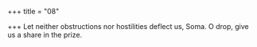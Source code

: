 +++
title = "08"

+++
Let neither obstructions nor hostilities deflect us, Soma.
O drop, give us a share in the prize.